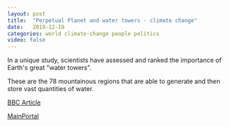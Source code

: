 ```yaml
---
layout: post
title:  "Perpetual Planet and water towers - climate change"
date:   2019-12-10
categories: world climate-change people politics
video: false
---
```


In a unique study, scientists have assessed and ranked the importance of Earth's great "water towers".

These are the 78 mountainous regions that are able to generate and then store vast quantities of water.

[BBC Article](https://www.bbc.co.uk/news/science-environment-50707138)

[MainPortal](https://www.nationalgeographic.com/environment/perpetual-planet/)



